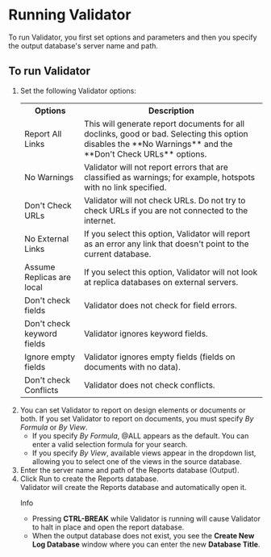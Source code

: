 # Running Validator

To run Validator, you first set options and parameters and then you specify the output database's server name and path.

## To run Validator
1. Set the following Validator options:  
   <table><tr><th>Options</th><th>Description</th></tr>
     <tr><td>Report All Links</td><td>This will generate report documents for all doclinks, good or bad. Selecting this option disables the **No Warnings** and the **Don't Check URLs** options.</td></tr>
     <tr><td>No Warnings</td><td>Validator will not report errors that are classified as warnings; for example, hotspots with no link specified.</td></tr>
     <tr><td>Don't Check URLs</td><td>Validator will not check URLs. Do not try to check URLs if you are not connected to the internet.</td></tr>
     <tr><td>No External Links</td><td>If you select this option, Validator will report as an error any link that doesn't point to the current database.</td></tr>
     <tr><td>Assume Replicas are local</td><td>If you select this option, Validator will not look at replica databases on external servers.</td></tr>
     <tr><td>Don't check fields</td><td>Validator does not check for field errors.</td></tr>
     <tr><td>Don't check keyword fields</td><td>Validator ignores keyword fields.</td></tr>
     <tr><td>Ignore empty fields</td><td>Validator ignores empty fields (fields on documents with no data).</td></tr>
     <tr><td>Don't check Conflicts</td><td>Validator does not check conflicts.</td></tr>
   </table>
2. You can set Validator to report on design elements or documents or both. If you set Validator to report on documents, you must specify *By Formula* or *By View*.
    -  If you specify *By Formula*, @ALL appears as the default. You can enter a valid selection formula for your search.
    -  If you specify *By View*, available views appear in the dropdown list, allowing you to select one of the views in the source database.
3. Enter the server name and path of the Reports database (Output).
4. Click Run to create the Reports database.  
   Validator will create the Reports database and automatically open it.
   <div class="admonition">
   <p class="admonition-title">Info</p>
   <ul>
     <li>Pressing <strong>CTRL-BREAK</strong> while Validator is running will cause Validator to halt in place and open the report database.</li>
     <li>When the output database does not exist, you see the <strong>Create New Log Database</strong> window where you can enter the new <strong>Database Title</strong>.</li>
     </ul>
   </div>